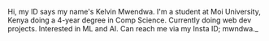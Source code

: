 Hi, my ID says my name's Kelvin Mwendwa.
I'm a student at Moi University, Kenya doing a 4-year degree in Comp Science.
Currently doing web dev projects.
Interested in ML and AI.
Can reach me via my Insta ID; mwndwa._
<!---
kelvin17-glitch/kelvin17-glitch is a ✨ special ✨ repository because its `README.md` (this file) appears on your GitHub profile.
You can click the Preview link to take a look at your changes.
--->
